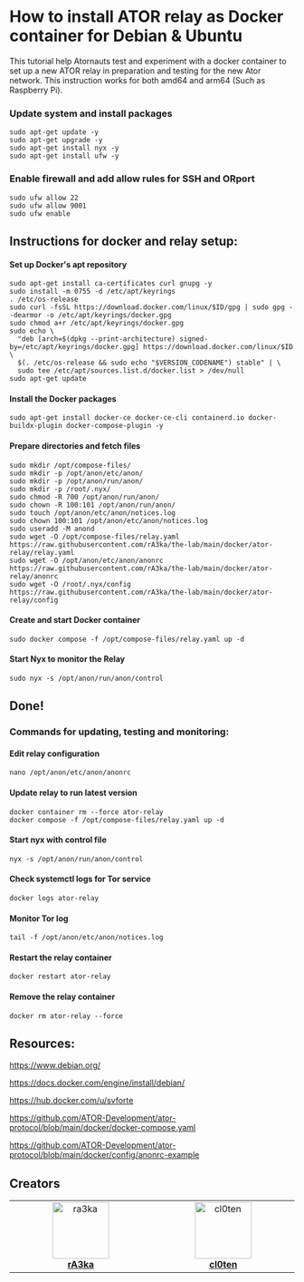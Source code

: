# How to install ATOR relay as Docker container for Debian & Ubuntu

This tutorial help Atornauts test and experiment with a docker container to set up a new ATOR relay in preparation and testing for the new Ator network. This instruction works for both amd64 and arm64 (Such as Raspberry Pi).


### Update system and install packages

```
sudo apt-get update -y
sudo apt-get upgrade -y
sudo apt-get install nyx -y
sudo apt-get install ufw -y
```

### Enable firewall and add allow rules for SSH and ORport

```
sudo ufw allow 22
sudo ufw allow 9001
sudo ufw enable
```

## Instructions for docker and relay setup:

#### Set up Docker's apt repository

```
sudo apt-get install ca-certificates curl gnupg -y 
sudo install -m 0755 -d /etc/apt/keyrings
. /etc/os-release
sudo curl -fsSL https://download.docker.com/linux/$ID/gpg | sudo gpg --dearmor -o /etc/apt/keyrings/docker.gpg
sudo chmod a+r /etc/apt/keyrings/docker.gpg
sudo echo \
  "deb [arch=$(dpkg --print-architecture) signed-by=/etc/apt/keyrings/docker.gpg] https://download.docker.com/linux/$ID \
  $(. /etc/os-release && sudo echo "$VERSION_CODENAME") stable" | \
  sudo tee /etc/apt/sources.list.d/docker.list > /dev/null
sudo apt-get update
```

#### Install the Docker packages

```
sudo apt-get install docker-ce docker-ce-cli containerd.io docker-buildx-plugin docker-compose-plugin -y
```

#### Prepare directories and fetch files

```
sudo mkdir /opt/compose-files/
sudo mkdir -p /opt/anon/etc/anon/
sudo mkdir -p /opt/anon/run/anon/
sudo mkdir -p /root/.nyx/
sudo chmod -R 700 /opt/anon/run/anon/
sudo chown -R 100:101 /opt/anon/run/anon/
sudo touch /opt/anon/etc/anon/notices.log
sudo chown 100:101 /opt/anon/etc/anon/notices.log
sudo useradd -M anond
sudo wget -O /opt/compose-files/relay.yaml https://raw.githubusercontent.com/rA3ka/the-lab/main/docker/ator-relay/relay.yaml
sudo wget -O /opt/anon/etc/anon/anonrc https://raw.githubusercontent.com/rA3ka/the-lab/main/docker/ator-relay/anonrc
sudo wget -O /root/.nyx/config https://raw.githubusercontent.com/rA3ka/the-lab/main/docker/ator-relay/config
```

#### Create and start Docker container

```
sudo docker compose -f /opt/compose-files/relay.yaml up -d
```

#### Start Nyx to monitor the Relay

```
sudo nyx -s /opt/anon/run/anon/control
```

## Done!

### Commands for updating, testing and monitoring:

#### Edit relay configuration

```
nano /opt/anon/etc/anon/anonrc
```

#### Update relay to run latest version

```
docker container rm --force ator-relay
docker compose -f /opt/compose-files/relay.yaml up -d
```

#### Start nyx with control file

```
nyx -s /opt/anon/run/anon/control
```

#### Check systemctl logs for Tor service

```
docker logs ator-relay
```

#### Monitor Tor log

```
tail -f /opt/anon/etc/anon/notices.log
```

#### Restart the relay container

```
docker restart ator-relay
```

#### Remove the relay container

```
docker rm ator-relay --force
```

## Resources:

https://www.debian.org/

https://docs.docker.com/engine/install/debian/

https://hub.docker.com/u/svforte

https://github.com/ATOR-Development/ator-protocol/blob/main/docker/docker-compose.yaml

https://github.com/ATOR-Development/ator-protocol/blob/main/docker/config/anonrc-example

## Creators

<table>
  <tbody>
    <tr>
       <td align="center" valign="top" width="14.28%"><a href="https://github.com/ra3ka"><img src="https://avatars.githubusercontent.com/u/72023964?v=4" width="100px;" alt="ra3ka"/><br /><b>rA3ka</b></a><br /></td>
       <td align="center" valign="top" width="14.28%"><a href="https://github.com/cl0ten"><img src="https://avatars.githubusercontent.com/u/143603910?v=4" width="100px;" alt="cl0ten"/><br /><b>cl0ten</b></a><br /></td>
    </tr>
  </tbody>
</table>

